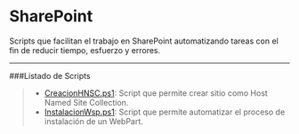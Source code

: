 # SharePoint


Scripts que facilitan el trabajo en SharePoint automatizando tareas con el fin de reducir tiempo, esfuerzo y errores.

----------


###Listado de Scripts

> - [CreacionHNSC.ps1][LinkCreacionHNSC]: Script que permite crear sitio como Host Named Site Collection.
> - [InstalacionWsp.ps1][LinkInstalacionWsp]: Script que permite automatizar el proceso de instalación de un WebPart.


[LinkCreacionHNSC]: https://github.com/JuanEstebanYC/PowerShellScripts/blob/master/SHAREPOINT/CreacionHNSC.ps1
[LinkInstalacionWsp]: https://github.com/JuanEstebanYC/PowerShellScripts/blob/master/SHAREPOINT/InstalacionWsp.ps1